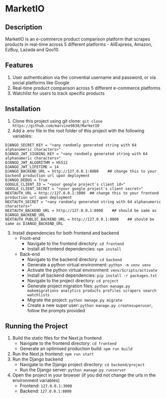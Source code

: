 # MarketIO

## Description
MarketIO is an e-commerce product comparison platform that scrapes products in real-time across 5 different platforms - AliExpress, Amazon, EzBuy, Lazada and Qoo10.

## Features
1. User authentication via the convential username and password, or via social platforms like Google
2. Real-time product comparison across 5 different e-commerce platforms
3. Watchlist for users to track specific products

## Installation
1. Clone this project using git clone: ````git clone https://github.com/marvine9830/MarketIO````
2. Add a .env file in the root folder of this project with the following variables:
````
DJANGO_SECRET_KEY = "<any randomly generated string with 64 alphanumeric characters>"
DJANGO_JWT_SIGNING_KEY = "<any randomly generated string with 64 alphanumeric characters>"
DJANGO_JWT_ALGORITHM = HS512
DJANGO_JWT_LIFETIME = 14
DJANGO_BACKEND_URL = http://127.0.0.1:8000    ## change this to your backend production url upon deployment
DJANGO_DEBUG = True
GOOGLE_CLIENT_ID = "<your google project's client id>"
GOOGLE_CLIENT_SECRET = "<your google project's client secret>"
NEXTAUTH_URL = http://127.0.0.1:3000  ## change this to your frontend production url upon deployment
NEXTAUTH_SECRET = "<any randomly generated string with 64 alphanumeric characters>"
NEXTAUTH_BACKEND_URL = http://127.0.0.1:8000    ## should be same as DJANGO_BACKEND_URL
NEXTAUTH_PUBLIC_BACKEND_URL = http://127.0.0.1:8000    ## should be same as DJANGO_BACKEND_URL
````
3. Install dependencies for both frontend and backend
    - Front-end
        - Navigate to the frontend directory: ````cd frontend````
        - Install all frontend dependencies: ````npm install````
    - Back-end
        - Navigate to the backend directory: ````cd backend````
        - Generate a python virtual environment: ````python -m venv venv````
        - Activate the python virtual environment: ````venv/Scripts/activate````
        - Install all backend dependencies: ````pip install -r packages.txt````
        - Navigate to the project directory: ````cd project````
        - Generate project migration files: ````python manage.py makemigrations analytics products profiles scrapers search watchlists````
        - Migrate the project: ````python manage.py migrate````
        - Create a new super user: ````python manage.py createsuperuser````, follow the prompts provided

## Running the Project
1. Build the static files for the Next.js frontend
    - Navigate to the frontend directory: ````cd frontend````
    - Generate an optimised production build: ````npm run build````
2. Run the Next.js frontend: ````npm run start````
3. Run the Django backend
    - Navigate to the Django project directory: ````cd backend/project````
    - Run the Django server: ````python manage.py runserver````
4. Open the project in your browser (if you did not change the urls in the environment variables)
    - Frontend: ````127.0.0.1:3000````
    - Backend: ````127.0.0.1:8000````
